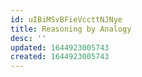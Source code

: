 ```yaml
---
id: uIBiMSvBFieVccttNJNye
title: Reasoning by Analogy
desc: ''
updated: 1644923005743
created: 1644923005743
---
```


